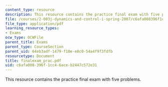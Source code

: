 ```yaml
---
content_type: resource
description: This resource contains the practice final exam with five problems.
file: /courses/2-003j-dynamics-and-control-i-spring-2007/c6afa008396f1cc46aceb2447c572e31_finalexam_prac.pdf
file_type: application/pdf
learning_resource_types:
- Exams
ocw_type: OCWFile
parent_title: Exams
parent_type: CourseSection
parent_uid: 64eb3adf-1479-f10e-e8c0-54a4f9f3fdfb
resourcetype: Document
title: finalexam_prac.pdf
uid: c6afa008-396f-1cc4-6ace-b2447c572e31
---
```

This resource contains the practice final exam with five problems.